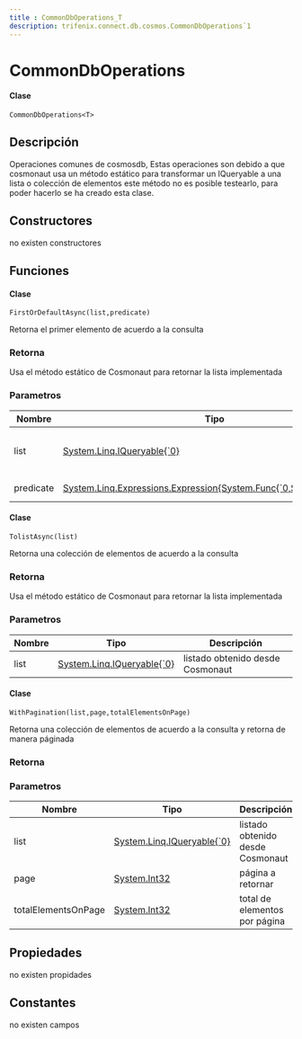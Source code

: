 ```yaml
---
title : CommonDbOperations_T
description: trifenix.connect.db.cosmos.CommonDbOperations`1
---
```


# CommonDbOperations<T>

<CodeBlock slots = 'heading, code' repeat = '1' languages = 'C#' />

#### Clase
```
CommonDbOperations<T>
```

## Descripción
Operaciones comunes de cosmosdb,
Estas operaciones son debido a que cosmonaut usa un método estático
para transformar un IQueryable a una lista o colección de elementos
este método no es posible testearlo, 
para poder hacerlo se ha creado esta clase.
## Constructores

no existen constructores


## Funciones


<CodeBlock slots = 'heading, code' repeat = '1' languages = 'C#' />

#### Clase
```
FirstOrDefaultAsync(list,predicate)
```


Retorna el primer elemento de acuerdo a la consulta
### Retorna
Usa el método estático de Cosmonaut para retornar la lista implementada
### Parametros
| Nombre | Tipo | Descripción |
| ------ | ---- | ----------- |
| list | [System.Linq.IQueryable{\`0}](http://msdn.microsoft.com/query/dev14.query?appId=Dev14IDEF1&l=EN-US&k=k:System.Linq.IQueryable 'System.Linq.IQueryable{`0}') | listado obtenido desde Cosmonaut |
| predicate | [System.Linq.Expressions.Expression{System.Func{\`0,System.Boolean}}](http://msdn.microsoft.com/query/dev14.query?appId=Dev14IDEF1&l=EN-US&k=k:System.Linq.Expressions.Expression 'System.Linq.Expressions.Expression{System.Func{`0,System.Boolean}}') | predicado para filtrar |

<CodeBlock slots = 'heading, code' repeat = '1' languages = 'C#' />

#### Clase
```
TolistAsync(list)
```


Retorna una colección de elementos de acuerdo a la consulta
### Retorna
Usa el método estático de Cosmonaut para retornar la lista implementada
### Parametros
| Nombre | Tipo | Descripción |
| ------ | ---- | ----------- |
| list | [System.Linq.IQueryable{\`0}](http://msdn.microsoft.com/query/dev14.query?appId=Dev14IDEF1&l=EN-US&k=k:System.Linq.IQueryable 'System.Linq.IQueryable{`0}') | listado obtenido desde Cosmonaut |

<CodeBlock slots = 'heading, code' repeat = '1' languages = 'C#' />

#### Clase
```
WithPagination(list,page,totalElementsOnPage)
```


Retorna una colección de elementos de acuerdo a la consulta
y retorna de manera páginada
### Retorna

### Parametros
| Nombre | Tipo | Descripción |
| ------ | ---- | ----------- |
| list | [System.Linq.IQueryable{\`0}](http://msdn.microsoft.com/query/dev14.query?appId=Dev14IDEF1&l=EN-US&k=k:System.Linq.IQueryable 'System.Linq.IQueryable{`0}') | listado obtenido desde Cosmonaut |
| page | [System.Int32](http://msdn.microsoft.com/query/dev14.query?appId=Dev14IDEF1&l=EN-US&k=k:System.Int32 'System.Int32') | página a retornar |
| totalElementsOnPage | [System.Int32](http://msdn.microsoft.com/query/dev14.query?appId=Dev14IDEF1&l=EN-US&k=k:System.Int32 'System.Int32') | total de elementos por página |
## Propiedades

no existen propidades

## Constantes
no existen campos

